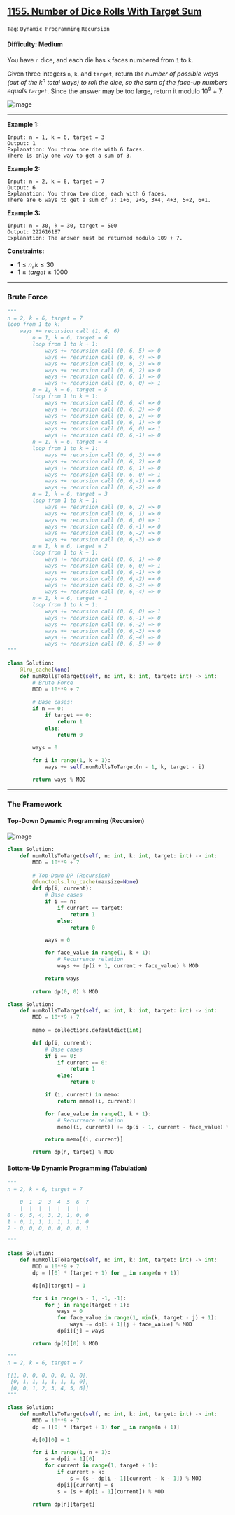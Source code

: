 ## [1155. Number of Dice Rolls With Target Sum](https://leetcode.com/problems/number-of-dice-rolls-with-target-sum/)

```Tag```: ```Dynamic Programming``` ```Recursion```

#### Difficulty: Medium

You have ```n``` dice, and each die has ```k``` faces numbered from ```1``` to ```k```.

Given three integers ```n```, ```k```, and ```target```, return _the number of possible ways (out of the k<sup>n</sup> total ways) to roll the dice, so the sum of the face-up numbers equals ```target```_. Since the answer may be too large, return it modulo 10<sup>9</sup> + 7.

![image](https://github.com/quananhle/Python/assets/35042430/14028776-579f-4bc5-88a1-57362dc17172)

---

__Example 1:__
```
Input: n = 1, k = 6, target = 3
Output: 1
Explanation: You throw one die with 6 faces.
There is only one way to get a sum of 3.
```

__Example 2:__
```
Input: n = 2, k = 6, target = 7
Output: 6
Explanation: You throw two dice, each with 6 faces.
There are 6 ways to get a sum of 7: 1+6, 2+5, 3+4, 4+3, 5+2, 6+1.
```

__Example 3:__
```
Input: n = 30, k = 30, target = 500
Output: 222616187
Explanation: The answer must be returned modulo 109 + 7.
```

__Constraints:__

- $1 \le n, k \le 30$
- $1 \le target \le 1000$

---

### Brute Force

```Python
"""
n = 2, k = 6, target = 7
loop from 1 to k:
    ways += recursion call (1, 6, 6)
        n = 1, k = 6, target = 6
        loop from 1 to k + 1:
            ways += recursion call (0, 6, 5) => 0
            ways += recursion call (0, 6, 4) => 0
            ways += recursion call (0, 6, 3) => 0
            ways += recursion call (0, 6, 2) => 0
            ways += recursion call (0, 6, 1) => 0
            ways += recursion call (0, 6, 0) => 1
        n = 1, k = 6, target = 5
        loop from 1 to k + 1:
            ways += recursion call (0, 6, 4) => 0
            ways += recursion call (0, 6, 3) => 0
            ways += recursion call (0, 6, 2) => 0
            ways += recursion call (0, 6, 1) => 0
            ways += recursion call (0, 6, 0) => 1
            ways += recursion call (0, 6,-1) => 0
        n = 1, k = 6, target = 4
        loop from 1 to k + 1:
            ways += recursion call (0, 6, 3) => 0
            ways += recursion call (0, 6, 2) => 0
            ways += recursion call (0, 6, 1) => 0
            ways += recursion call (0, 6, 0) => 1
            ways += recursion call (0, 6,-1) => 0
            ways += recursion call (0, 6,-2) => 0
        n = 1, k = 6, target = 3
        loop from 1 to k + 1:
            ways += recursion call (0, 6, 2) => 0
            ways += recursion call (0, 6, 1) => 0
            ways += recursion call (0, 6, 0) => 1
            ways += recursion call (0, 6,-1) => 0
            ways += recursion call (0, 6,-2) => 0
            ways += recursion call (0, 6,-3) => 0
        n = 1, k = 6, target = 2
        loop from 1 to k + 1:
            ways += recursion call (0, 6, 1) => 0
            ways += recursion call (0, 6, 0) => 1
            ways += recursion call (0, 6,-1) => 0
            ways += recursion call (0, 6,-2) => 0
            ways += recursion call (0, 6,-3) => 0
            ways += recursion call (0, 6,-4) => 0
        n = 1, k = 6, target = 1
        loop from 1 to k + 1:
            ways += recursion call (0, 6, 0) => 1
            ways += recursion call (0, 6,-1) => 0
            ways += recursion call (0, 6,-2) => 0
            ways += recursion call (0, 6,-3) => 0
            ways += recursion call (0, 6,-4) => 0
            ways += recursion call (0, 6,-5) => 0
"""
```

```Python
class Solution:
    @lru_cache(None)
    def numRollsToTarget(self, n: int, k: int, target: int) -> int:
        # Brute Force
        MOD = 10**9 + 7
        
        # Base cases:
        if n == 0:
            if target == 0:
                return 1
            else:
                return 0

        ways = 0
        
        for i in range(1, k + 1):
            ways += self.numRollsToTarget(n - 1, k, target - i)

        return ways % MOD
```

---

### The Framework

#### Top-Down Dynamic Programming (Recursion)

![image](https://leetcode.com/problems/number-of-dice-rolls-with-target-sum/Documents/1155/1155.svg)

```Python
class Solution:
    def numRollsToTarget(self, n: int, k: int, target: int) -> int:
        MOD = 10**9 + 7
        
        # Top-Down DP (Recursion)
        @functools.lru_cache(maxsize=None)
        def dp(i, current):
            # Base cases
            if i == n:
                if current == target:
                    return 1
                else:
                    return 0

            ways = 0

            for face_value in range(1, k + 1):
                # Recurrence relation
                ways += dp(i + 1, current + face_value) % MOD

            return ways
            
        return dp(0, 0) % MOD
```

```Python
class Solution:
    def numRollsToTarget(self, n: int, k: int, target: int) -> int:
        MOD = 10**9 + 7
        
        memo = collections.defaultdict(int)

        def dp(i, current):
            # Base cases
            if i == 0:
                if current == 0:
                    return 1
                else:
                    return 0

            if (i, current) in memo:
                return memo[(i, current)]

            for face_value in range(1, k + 1):
                # Recurrence relation
                memo[(i, current)] += dp(i - 1, current - face_value) % MOD

            return memo[(i, current)]

        return dp(n, target) % MOD
```

#### Bottom-Up Dynamic Programming (Tabulation)

```Python
"""
n = 2, k = 6, target = 7

    0  1  2  3  4  5  6  7
    |  |  |  |  |  |  |  |
0 - 6, 5, 4, 3, 2, 1, 0, 0
1 - 0, 1, 1, 1, 1, 1, 1, 0
2 - 0, 0, 0, 0, 0, 0, 0, 1

"""
```

```Python
class Solution:
    def numRollsToTarget(self, n: int, k: int, target: int) -> int:
        MOD = 10**9 + 7
        dp = [[0] * (target + 1) for _ in range(n + 1)]

        dp[n][target] = 1

        for i in range(n - 1, -1, -1):
            for j in range(target + 1):
                ways = 0
                for face_value in range(1, min(k, target - j) + 1):
                    ways += dp[i + 1][j + face_value] % MOD
                dp[i][j] = ways

        return dp[0][0] % MOD
```

```Python
"""
n = 2, k = 6, target = 7

[[1, 0, 0, 0, 0, 0, 0, 0], 
 [0, 1, 1, 1, 1, 1, 1, 0], 
 [0, 0, 1, 2, 3, 4, 5, 6]]
"""
```

```Python
class Solution:
    def numRollsToTarget(self, n: int, k: int, target: int) -> int:
        MOD = 10**9 + 7
        dp = [[0] * (target + 1) for _ in range(n + 1)]

        dp[0][0] = 1

        for i in range(1, n + 1):
            s = dp[i - 1][0]
            for current in range(1, target + 1):
                if current > k:
                    s = (s - dp[i - 1][current - k - 1]) % MOD
                dp[i][current] = s
                s = (s + dp[i - 1][current]) % MOD

        return dp[n][target]
```
